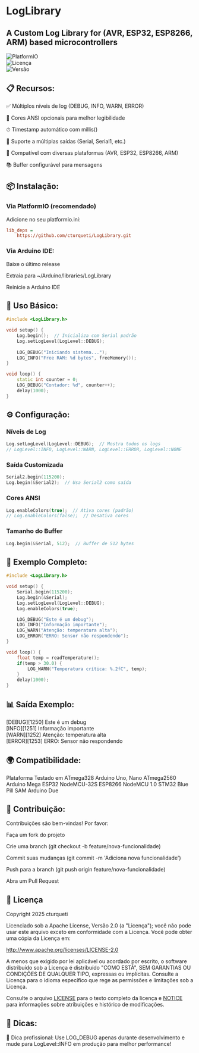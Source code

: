 # LogLibrary  
## A Custom Log Library for (AVR, ESP32, ESP8266, ARM) based microcontrollers

<!-- ![PlatformIO](https://img.shields.io/badge/PlatformIO-Compatible-brightgreen)   -->
![PlatformIO](https://img.shields.io/badge/PlatformIO-Compatible-orange?style=plastic)  
![Licença](https://img.shields.io/badge/licen%C3%A7a-Apache%202.0-blue.svg)  
![Versão](https://img.shields.io/badge/vers%C3%A3o-1.0.0-green.svg)  

## 📋 Recursos:  
✅ Múltiplos níveis de log (DEBUG, INFO, WARN, ERROR)

🌈 Cores ANSI opcionais para melhor legibilidade

⏱ Timestamp automático com millis()

📡 Suporte a múltiplas saídas (Serial, Serial1, etc.)

🧩 Compatível com diversas plataformas (AVR, ESP32, ESP8266, ARM)

📚 Buffer configurável para mensagens

## 📦 Instalação:  
### Via PlatformIO (recomendado)
Adicione no seu platformio.ini:

```ini
lib_deps = 
    https://github.com/cturqueti/LogLibrary.git
```
### Via Arduino IDE:  
Baixe o último release

Extraia para ~/Arduino/libraries/LogLibrary

Reinicie a Arduino IDE

## 🚀 Uso Básico:
```cpp
#include <LogLibrary.h>

void setup() {
    Log.begin();  // Inicializa com Serial padrão
    Log.setLogLevel(LogLevel::DEBUG);
    
    LOG_DEBUG("Iniciando sistema...");
    LOG_INFO("Free RAM: %d bytes", freeMemory());
}

void loop() {
    static int counter = 0;
    LOG_DEBUG("Contador: %d", counter++);
    delay(1000);
}
```
## ⚙️ Configuração:
### Níveis de Log
```cpp
Log.setLogLevel(LogLevel::DEBUG);  // Mostra todos os logs
// LogLevel::INFO, LogLevel::WARN, LogLevel::ERROR, LogLevel::NONE
```
### Saída Customizada
```cpp
Serial2.begin(115200);
Log.begin(&Serial2);  // Usa Serial2 como saída
```
### Cores ANSI
```cpp
Log.enableColors(true);  // Ativa cores (padrão)
// Log.enableColors(false);  // Desativa cores
```
### Tamanho do Buffer
```cpp
Log.begin(&Serial, 512);  // Buffer de 512 bytes
```
## 📝 Exemplo Completo:
```cpp
#include <LogLibrary.h>

void setup() {
    Serial.begin(115200);
    Log.begin(&Serial);
    Log.setLogLevel(LogLevel::DEBUG);
    Log.enableColors(true);

    LOG_DEBUG("Este é um debug");
    LOG_INFO("Informação importante");
    LOG_WARN("Atenção: temperatura alta");
    LOG_ERROR("ERRO: Sensor não respondendo");
}

void loop() {
    float temp = readTemperature();
    if(temp > 30.0) {
        LOG_WARN("Temperatura crítica: %.2fC", temp);
    }
    delay(1000);
}
```

## 📊 Saída Exemplo:  
[DEBUG][1250] Este é um debug  
[INFO][1251] Informação importante  
[WARN][1252] Atenção: temperatura alta  
[ERROR][1253] ERRO: Sensor não respondendo  

## 🌍 Compatibilidade:  
Plataforma	Testado em
ATmega328	Arduino Uno, Nano
ATmega2560	Arduino Mega
ESP32	NodeMCU-32S
ESP8266	NodeMCU 1.0
STM32	Blue Pill
SAM	Arduino Due


## 🤝 Contribuição:  
Contribuições são bem-vindas! Por favor:

Faça um fork do projeto

Crie uma branch (git checkout -b feature/nova-funcionalidade)

Commit suas mudanças (git commit -m 'Adiciona nova funcionalidade')

Push para a branch (git push origin feature/nova-funcionalidade)

Abra um Pull Request

## 📜 Licença
Copyright 2025 cturqueti

Licenciado sob a Apache License, Versão 2.0 (a "Licença");
você não pode usar este arquivo exceto em conformidade com a Licença.
Você pode obter uma cópia da Licença em:

http://www.apache.org/licenses/LICENSE-2.0

A menos que exigido por lei aplicável ou acordado por escrito, o software
distribuído sob a Licença é distribuído "COMO ESTÁ",
SEM GARANTIAS OU CONDIÇÕES DE QUALQUER TIPO, expressas ou implícitas.
Consulte a Licença para o idioma específico que rege as permissões e
limitações sob a Licença.

Consulte o arquivo [LICENSE](LICENSE) para o texto completo da licença e
[NOTICE](NOTICE) para informações sobre atribuições e histórico de modificações.


## 📝 Dicas:
🔧 Dica profissional: Use LOG_DEBUG apenas durante desenvolvimento e mude para LogLevel::INFO em produção para melhor performance!